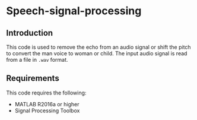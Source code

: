 # Speech-signal-processing
## Introduction
This code is used to remove the echo from an audio signal or shift the pitch to convert the man voice to woman or child. The input audio signal is read from a file in `.wav` format.
## Requirements
This code requires the following:
- MATLAB R2016a or higher
- Signal Processing Toolbox
